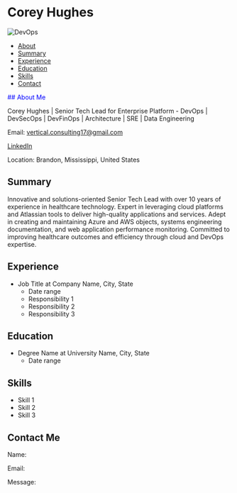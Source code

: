 # Corey Hughes 
![DevOps]([https://example.com/devops_image.jpg](https://venturebeat.com/wp-content/uploads/2022/04/GettyImages-1354729632-1-e1651100896311.png?fit=400%2C225&strip=all))

- [About](#about)
- [Summary](#summary)
- [Experience](#experience)
- [Education](#education)
- [Skills](#skills)
- [Contact](#contact)

<font color="blue">## About Me</font>

Corey Hughes | Senior Tech Lead for Enterprise Platform - DevOps | DevSecOps | DevFinOps | Architecture | SRE | Data Engineering

Email: [vertical.consulting17@gmail.com](mailto:vertical.consulting17@gmail.com)

[LinkedIn](https://www.linkedin.com/in/coreyhughes1)

Location: Brandon, Mississippi, United States

## Summary

Innovative and solutions-oriented Senior Tech Lead with over 10 years of experience in healthcare technology. Expert in leveraging cloud platforms and Atlassian tools to deliver high-quality applications and services. Adept in creating and maintaining Azure and AWS objects, systems engineering documentation, and web application performance monitoring. Committed to improving healthcare outcomes and efficiency through cloud and DevOps expertise.

## Experience

- Job Title at Company Name, City, State
  - Date range
  - Responsibility 1
  - Responsibility 2
  - Responsibility 3

## Education

- Degree Name at University Name, City, State
  - Date range

## Skills

- Skill 1
- Skill 2
- Skill 3

## Contact Me

Name: 

Email: 

Message:
